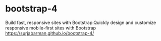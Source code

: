 # bootstrap-4
Build fast, responsive sites with Bootstrap.Quickly design and customize responsive mobile-first sites with Bootstrap
https://surjabarman.github.io/bootstrap-4/

